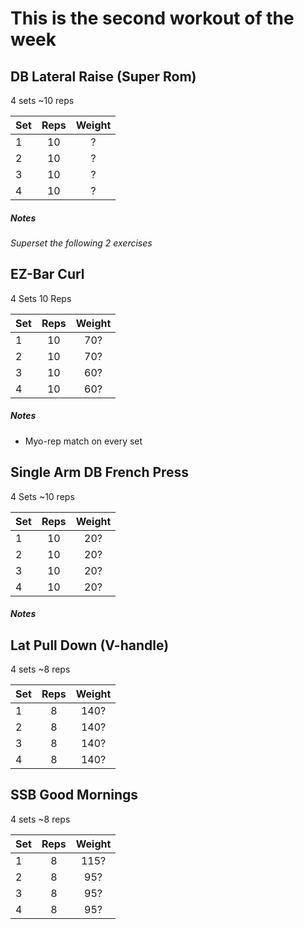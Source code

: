# This is the second workout of the week

## DB Lateral Raise (Super Rom)
4 sets
~10 reps

| Set | Reps  | Weight |
| :-  | :---: | :----: |
| 1   |  10   | ?    |
| 2   |  10   | ?    |
| 3   |  10   | ?    |
| 4   |  10   | ?    |

##### Notes

*Superset the following 2 exercises*
## EZ-Bar Curl
4 Sets
10 Reps

| Set | Reps  | Weight |
| :-  | :---: | :----: |
| 1   |  10   | 70?     |
| 2   |  10   | 70?     |
| 3   |  10   | 60?     |
| 4   |  10   | 60?     |

##### Notes
- Myo-rep match on every set

## Single Arm DB French Press
4 Sets
~10 reps

| Set | Reps  | Weight |
| :-  | :---: | :----: |
| 1   |  10   | 20?    |
| 2   |  10   | 20?    |
| 3   |  10   | 20?    |
| 4   |  10   | 20?    |

##### Notes

## Lat Pull Down (V-handle)
4 sets
~8 reps

| Set | Reps  | Weight |
| :-  | :---: | :----: |
| 1   |  8    | 140?   |
| 2   |  8    | 140?   |
| 3   |  8    | 140?   |
| 4   |  8    | 140?   |

## SSB Good Mornings
4 sets
~8 reps

| Set | Reps  | Weight |
| :-  | :---: | :----: |
| 1   |  8    | 115?   |
| 2   |  8    | 95?    |
| 3   |  8    | 95?    |
| 4   |  8    | 95?    |

